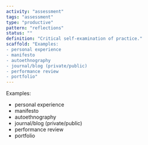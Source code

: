 ```yaml
---
activity: "assessment"
tags: "assessment"
type: "productive"
pattern: "reflections"
status: ""
definition: "Critical self-examination of practice."
scaffold: "Examples:
- personal experience
- manifesto
- autoethnography
- journal/blog (private/public)
- performance review
- portfolio"
---
```


Examples:
- personal experience
- manifesto
- autoethnography
- journal/blog (private/public)
- performance review
- portfolio
